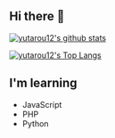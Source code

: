 ## Hi there 👋

[![yutarou12's github stats](https://github-readme-stats.vercel.app/api?username=yutarou12&show_icons=true&theme=radical)](https://github.com/anuraghazra/github-readme-stats)

[![yutarou12's Top Langs](https://github-readme-stats.vercel.app/api/top-langs/?username=yutarou12&layout=compact&theme=radical)](https://github.com/anuraghazra/github-readme-stats)

## I'm learning
* JavaScript
* PHP
* Python

<!--
**yutarou12/yutarou12** is a ✨ _special_ ✨ repository because its `README.md` (this file) appears on your GitHub profile.

Here are some ideas to get you started:

- 🔭 I’m currently working on ...
- 🌱 I’m currently learning ...
- 👯 I’m looking to collaborate on ...
- 🤔 I’m looking for help with ...
- 💬 Ask me about ...
- 📫 How to reach me: ...
- 😄 Pronouns: ...
- ⚡ Fun fact: ...
-->

